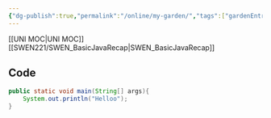 ```yaml
---
{"dg-publish":true,"permalink":"/online/my-garden/","tags":["gardenEntry"]}
---
```



[[UNI MOC\|UNI MOC]]
[[SWEN221/SWEN_BasicJavaRecap\|SWEN_BasicJavaRecap]]



## Code
```java
public static void main(String[] args){
	System.out.println("Helloo");
}
```
